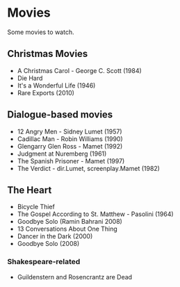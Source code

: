 # Movies

Some movies to watch.

## Christmas Movies

- A Christmas Carol - George C. Scott (1984)
- Die Hard
- It's a Wonderful Life (1946)
- Rare Exports (2010)

## Dialogue-based movies

- 12 Angry Men - Sidney Lumet (1957)
- Cadillac Man - Robin Williams (1990)
- Glengarry Glen Ross - Mamet (1992)
- Judgment at Nuremberg (1961)
- The Spanish Prisoner - Mamet (1997)
- The Verdict - dir.Lumet, screenplay.Mamet (1982)

## The Heart

- Bicycle Thief
- The Gospel According to St. Matthew - Pasolini (1964)
- Goodbye Solo (Ramin Bahrani 2008)
- 13 Conversations About One Thing
- Dancer in the Dark (2000)
- Goodbye Solo (2008)


### Shakespeare-related

- Guildenstern and Rosencrantz are Dead

